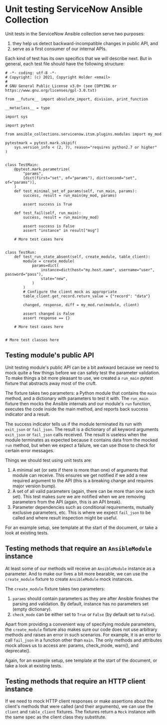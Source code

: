 # Unit testing ServiceNow Ansible Collection

Unit tests in the ServiceNow Ansible collection serve two purposes:

 1. they help us detect backward-incompatible changes in public API, and
 2. serve as a first consumer of our internal APIs.

Each kind of test has its own specifics that we will describe next. But in
general, each test file should have the following structure:

    # -*- coding: utf-8 -*-
    # Copyright: (c) 2021, Copyright Holder <email>
    #
    # GNU General Public License v3.0+ (see COPYING or https://www.gnu.org/licenses/gpl-3.0.txt)

    from __future__ import absolute_import, division, print_function

    __metaclass__ = type

    import sys

    import pytest

    from ansible_collections.servicenow.itsm.plugins.modules import my_mod

    pytestmark = pytest.mark.skipif(
        sys.version_info < (2, 7), reason="requires python2.7 or higher"
    )


    class TestMain:
        @pytest.mark.parametrize(
            "params",
            [dict(first="set", of="params"), dict(second="set", of="params")],
        )
        def test_minimal_set_of_params(self, run_main, params):
            success, result = run_main(my_mod, params)

            assert success is True

        def test_fail(self, run_main):
            success, result = run_main(my_mod)

            assert success is False
            assert "instance" in result["msg"]

        # More test cases here


    class TestRun:
        def test_run_state_absent(self, create_module, table_client):
            module = create_module(
                params=dict(
                    instance=dict(host="my.host.name", username="user", password="pass"),
                    state="new",
                )
            )
            # Configure the client mock as appropriate
            table_client.get_record.return_value = {"record": "data"}

            changed, response, diff = my_mod.run(module, client)

            assert changed is False
            assert response == {}

        # More test cases here


    # More test classes here


## Testing module's public API

Unit testing module's public API can be a bit awkward because we need to mock
quite a few things before we can safely test the parameter validation. To make
things a bit more pleasant to use, we created a `run_main` pytest fixture that
abstracts away most of the cruft.

The fixture takes two parameters: a Python module that contains the `main`
method, and a dictionary with parameters to test it with. The `run_main`
fixture then mocks the Ansible internals and our module's `run` function,
executes the code inside the main method, and reports back success indicator
and a result.

The success indicator tells us if the module terminated its run with
`exit_json` or `fail_json`. The result is a dictionary of all keyword arguments
`exit_json` or `fail_json` calls received. The result is useless when the
module terminates as expected because it contains data from the mocked `run`
method, but when we expect a failure, we can use those to check for certain
error messages.

Things we should test using unit tests are:

 1. A minimal set (or sets if there is more than one) of arguments that module
    can receive. This ensures we get notified if we add a new required argument
    to the API (this is a breaking change and requires major version bump).
 2. A set of all valid parameters (again, there can be more than one such set).
    This test makes sure we are notified when we are removing parameters from
    the API (again, this is an API break).
 3. Parameter dependencies such as conditional requirements, mutually exclusive
    parameters, etc. This is where we expect `fail_json` to be called and where
    result inspection might be useful.

For an example setup, see template at the start of the document, or take a look
at existing tests.


## Testing methods that require an `AnsibleModule` instance

At least some of our methods will receive an `AnsibleModule` instance as a
parameter. And to make our lives a bit more bearable, we can use the
`create_module` fixture to create `AnsibleModule` mock instances.

The `create_module` fixture takes two parameters:

 1. `params` should contain parameters as they are after Ansible finishes the
    parsing and validation. By default, instance has no parameters set (empty
    dictionary).
 2. `check_mode` can be either set to `True` or `False` (by default set to
    `False`).

Apart from providing a convenient way of specifying module parameters, the
`create_module` fixture also makes sure our code does not use arbitrary methods
and raises an error in such scenarios. For example, it is an error to call
`fail_json` in a function other than `main`. The only methods and attributes
mock allows us to access are: params, check_mode, warn(), and deprecate().

Again, for an example setup, see template at the start of the document, or take
a look at existing tests.


## Testing methods that require an HTTP client instance

If we need to mock HTTP client responses or make assertions about the client's
methods that were called (and their arguments), we can use the `client` and
`table_client` fixtures. The fixtures return a `Mock` instance with the same
spec as the client class they substitute.
